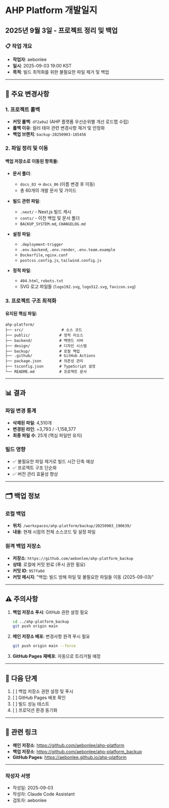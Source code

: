 # AHP Platform 개발일지
## 2025년 9월 3일 - 프로젝트 정리 및 백업

### 📋 작업 개요
- **작업자**: aebonlee
- **일시**: 2025-09-03 19:00 KST
- **목적**: 빌드 최적화를 위한 불필요한 파일 제거 및 백업

---

## 🔄 주요 변경사항

### 1. 프로젝트 롤백
- **커밋 롤백**: `df2a0a2` (AHP 플랫폼 우선순위별 개선 로드맵 수립)
- **롤백 이유**: 컬러 테마 관련 변경사항 제거 및 안정화
- **백업 브랜치**: `backup-20250903-185456`

### 2. 파일 정리 및 이동
#### 백업 저장소로 이동된 항목들:
- **문서 폴더**:
  - `docs_03` → `docs_06` (이름 변경 후 이동)
  - 총 60개의 개발 문서 및 가이드

- **빌드 관련 파일**:
  - `.next/` - Next.js 빌드 캐시
  - `conts/` - 이전 백업 및 문서 폴더
  - `BACKUP_SYSTEM.md`, `CHANGELOG.md`
  
- **설정 파일**:
  - `.deployment-trigger`
  - `.env.backend`, `.env.render`, `.env.team.example`
  - `Dockerfile`, `nginx.conf`
  - `postcss.config.js`, `tailwind.config.js`
  
- **정적 파일**:
  - `404.html`, `robots.txt`
  - SVG 로고 파일들 (`logo192.svg`, `logo512.svg`, `favicon.svg`)

### 3. 프로젝트 구조 최적화
#### 유지된 핵심 파일:
```
ahp-platform/
├── src/                 # 소스 코드
├── public/             # 정적 리소스
├── backend/            # 백엔드 서버
├── design/             # 디자인 시스템
├── backup/             # 로컬 백업
├── .github/            # GitHub Actions
├── package.json        # 의존성 관리
├── tsconfig.json       # TypeScript 설정
└── README.md           # 프로젝트 문서
```

---

## 📊 결과

### 파일 변경 통계
- **삭제된 파일**: 4,510개
- **변경된 라인**: +3,793 / -1,158,377
- **최종 파일 수**: 25개 (핵심 파일만 유지)

### 빌드 영향
- ✅ 불필요한 파일 제거로 빌드 시간 단축 예상
- ✅ 프로젝트 구조 단순화
- ✅ 버전 관리 효율성 향상

---

## 🗂️ 백업 정보

### 로컬 백업
- **위치**: `/workspaces/ahp-platform/backup/20250903_190639/`
- **내용**: 현재 시점의 전체 소스코드 및 설정 파일

### 원격 백업 저장소
- **저장소**: `https://github.com/aebonlee/ahp-platform_backup`
- **상태**: 로컬에 커밋 완료 (푸시 권한 필요)
- **커밋 ID**: `957fa0d`
- **커밋 메시지**: "백업: 빌드 방해 파일 및 불필요한 파일들 이동 (2025-09-03)"

---

## ⚠️ 주의사항

1. **백업 저장소 푸시**: GitHub 권한 설정 필요
   ```bash
   cd ../ahp-platform_backup
   git push origin main
   ```

2. **메인 저장소 배포**: 변경사항 원격 푸시 필요
   ```bash
   git push origin main --force
   ```

3. **GitHub Pages 재배포**: 자동으로 트리거될 예정

---

## 📝 다음 단계

1. [ ] 백업 저장소 권한 설정 및 푸시
2. [ ] GitHub Pages 배포 확인
3. [ ] 빌드 성능 테스트
4. [ ] 프로덕션 환경 동기화

---

## 🔗 관련 링크

- **메인 저장소**: https://github.com/aebonlee/ahp-platform
- **백업 저장소**: https://github.com/aebonlee/ahp-platform_backup
- **GitHub Pages**: https://aebonlee.github.io/ahp-platform

---

### 작성자 서명
- 작성일: 2025-09-03
- 작성자: Claude Code Assistant
- 검토자: aebonlee